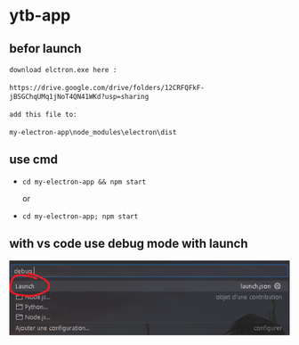 # ytb-app

## befor launch

    download elctron.exe here :

    https://drive.google.com/drive/folders/12CRFQFkF-jBSGChqUMq1jNoT4QN41WKd?usp=sharing

    add this file to:

    my-electron-app\node_modules\electron\dist

## use cmd

*     cd my-electron-app && npm start

    or

*     cd my-electron-app; npm start

## with vs code use debug mode with launch

![1691060475307](image/README/1691060475307.png)
